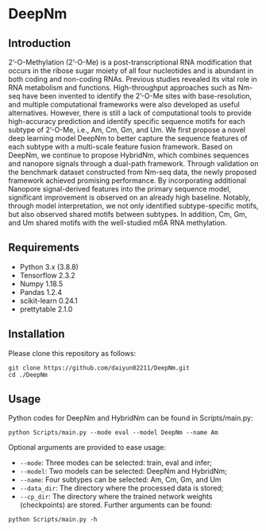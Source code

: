 # DeepNm
## Introduction
2’-O-Methylation (2’-O-Me) is a post-transcriptional RNA modification that occurs in the ribose sugar moiety of all four nucleotides and is abundant in both coding and non-coding RNAs. Previous studies revealed its vital role in RNA metabolism and functions. High-throughput approaches such as Nm-seq have been invented to identify the 2’-O-Me sites with base-resolution, and multiple computational frameworks were also developed as useful alternatives. However, there is still a lack of computational tools to provide high-accuracy prediction and identify specific sequence motifs for each subtype of 2’-O-Me, i.e., Am, Cm, Gm, and Um. 
We first propose a novel deep learning model DeepNm to better capture the sequence features of each subtype with a multi-scale feature fusion framework. Based on DeepNm, we continue to propose HybridNm, which combines sequences and nanopore signals through a dual-path framework. Through validation on the benchmark dataset constructed from Nm-seq data, the newly proposed framework achieved promising performance. By incorporating additional Nanopore signal-derived features into the primary sequence model, significant improvement is observed on an already high baseline. Notably, through model interpretation, we not only identified subtype-specific motifs, but also observed shared motifs between subtypes. In addition, Cm, Gm, and Um shared motifs with the well-studied m6A RNA methylation.
## Requirements
- Python 3.x (3.8.8)
- Tensorflow 2.3.2
- Numpy 1.18.5
- Pandas 1.2.4
- scikit-learn 0.24.1
- prettytable 2.1.0 
## Installation
Please clone this repository as follows:
```
git clone https://github.com/daiyun02211/DeepNm.git
cd ./DeepNm
```
## Usage
Python codes for DeepNm and HybridNm can be found in Scripts/main.py:
```
python Scripts/main.py --mode eval --model DeepNm --name Am
```
Optional arguments are provided to ease usage:
- ``--mode``: Three modes can be selected: train, eval and infer;
- ``--model``: Two models can be selected: DeepNm and HybridNm;
- ``--name``: Four subtypes can be selected: Am, Cm, Gm, and Um
- ``--data_dir``: The directory where the processed data is stored;
- ``--cp_dir``: The directory where the trained network weights (checkpoints) are stored.
Further arguments can be found:
```
python Scripts/main.py -h
```